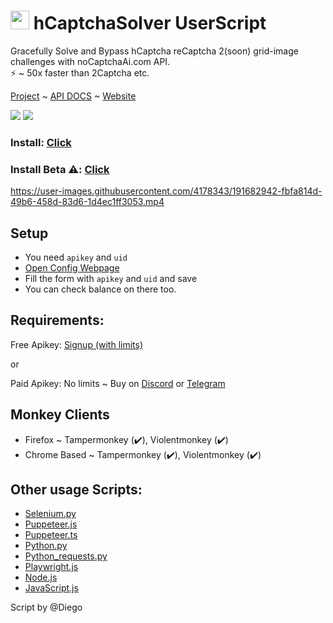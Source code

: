 <p>
<h1><img src="https://avatars.githubusercontent.com/u/110127579?s=200&v=4" width="30px" /> hCaptchaSolver UserScript </h1>



Gracefully Solve and Bypass hCaptcha reCaptcha 2(soon) grid-image challenges with noCaptchaAi.com API. <br>⚡ ~ 50x faster than 2Captcha etc.

[Project](https://github.com/shimuldn/hCaptchaSolverApi) ~ [API DOCS](https://docs.nocaptchaai.com) ~ [Website](https://nocaptchaai.com)
</p>

<p>
<a href="https://t.me/noCaptchaAi" target="_blank"><img src="https://img.shields.io/badge/Telegram-2CA5E0?style=for-the-badge&logo=telegram&logoColor=white"></a>
<a href="https://discord.gg/E7FfzhZqzA" target="_blank"><img src="https://img.shields.io/badge/Discord-7289DA?style=for-the-badge&logo=discord&logoColor=white"></a>
</p>

### Install: [Click](https://github.com/noCaptchaAi/hCaptchaSolver.user.js/raw/main/hCaptchaSolver.user.js) 
### Install Beta ⚠️: [Click](https://github.com/noCaptchaAi/hCaptchaSolver.user.js/raw/main/hCaptchaSolverBeta.user.js)




https://user-images.githubusercontent.com/4178343/191682942-fbfa814d-49b6-458d-83d6-1d4ec1ff3053.mp4


## Setup

- You need `apikey` and `uid`
- [Open Config Webpage](https://config.nocaptchaai.com/)
- Fill the form with `apikey` and `uid` and save
- You can check balance on there too.


## Requirements:

Free Apikey: [Signup (with limits)](https://nocaptchaai.com/register) 

or

Paid Apikey: No limits ~ Buy on [Discord](https://discord.gg/E7FfzhZqzA) or [Telegram](https://t.me/noCaptchaAi)



## Monkey Clients

 * Firefox ~ Tampermonkey (✔️), Violentmonkey (✔️)
 * Chrome Based ~ Tampermonkey (✔️), Violentmonkey  (✔️)


## Other usage Scripts:
- [Selenium.py](https://github.com/shimuldn/hCaptchaSolverApi/blob/main/usage_examples/example-selenium.py)
- [Puppeteer.js](https://github.com/shimuldn/hCaptchaSolverApi/blob/main/usage_examples/puppeteer.js)
- [Puppeteer.ts](https://github.com/shimuldn/hCaptchaSolverApi/blob/main/usage_examples/puppeteer.ts)
- [Python.py](https://github.com/shimuldn/hCaptchaSolverApi/blob/main/usage_examples/example2.py)
- [Python_requests.py](https://github.com/shimuldn/hCaptchaSolverApi/blob/main/usage_examples/python_requests.py)
- [Playwright.js](https://github.com/shimuldn/hCaptchaSolverApi/blob/main/usage_examples/playwright.js)
- [Node.js](https://github.com/shimuldn/hCaptchaSolverApi/blob/main/usage_examples/node.js)
- [JavaScript.js](https://github.com/shimuldn/hCaptchaSolverApi/blob/main/usage_examples/javascript.js)

Script by @Diego
